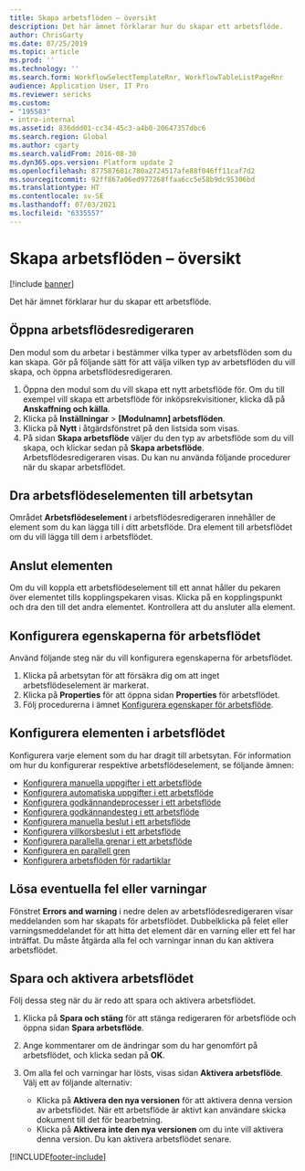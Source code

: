 ```yaml
---
title: Skapa arbetsflöden – översikt
description: Det här ämnet förklarar hur du skapar ett arbetsflöde.
author: ChrisGarty
ms.date: 07/25/2019
ms.topic: article
ms.prod: ''
ms.technology: ''
ms.search.form: WorkflowSelectTemplateRnr, WorkflowTableListPageRnr
audience: Application User, IT Pro
ms.reviewer: sericks
ms.custom:
- "195583"
- intro-internal
ms.assetid: 836ddd01-cc34-45c3-a4b0-20647357dbc6
ms.search.region: Global
ms.author: cgarty
ms.search.validFrom: 2016-08-30
ms.dyn365.ops.version: Platform update 2
ms.openlocfilehash: 877587601c780a2724517afe88f046ff11caf7d2
ms.sourcegitcommit: 92ff867a06ed977268ffaa6cc5e58b9dc95306bd
ms.translationtype: HT
ms.contentlocale: sv-SE
ms.lasthandoff: 07/03/2021
ms.locfileid: "6335557"
---
```

# <a name="create-workflows-overview"></a>Skapa arbetsflöden – översikt

[!include [banner](../includes/banner.md)]

Det här ämnet förklarar hur du skapar ett arbetsflöde.

## <a name="open-the-workflow-editor"></a>Öppna arbetsflödesredigeraren

Den modul som du arbetar i bestämmer vilka typer av arbetsflöden som du kan skapa. Gör på följande sätt för att välja vilken typ av arbetsflöden du vill skapa, och öppna arbetsflödesredigeraren.

1. Öppna den modul som du vill skapa ett nytt arbetsflöde för. Om du till exempel vill skapa ett arbetsflöde för inköpsrekvisitioner, klicka då på **Anskaffning och källa**.
2. Klicka på **Inställningar** &gt; **\[Modulnamn\] arbetsflöden**.
3. Klicka på **Nytt** i åtgärdsfönstret på den listsida som visas.
4. På sidan **Skapa arbetsflöde** väljer du den typ av arbetsflöde som du vill skapa, och klickar sedan på **Skapa arbetsflöde**. Arbetsflödesredigeraren visas. Du kan nu använda följande procedurer när du skapar arbetsflödet.

## <a name="drag-workflow-elements-onto-the-canvas"></a>Dra arbetsflödeselementen till arbetsytan

Området **Arbetsflödeselement** i arbetsflödesredigeraren innehåller de element som du kan lägga till i ditt arbetsflöde. Dra element till arbetsflödet om du vill lägga till dem i arbetsflödet.

## <a name="connect-the-elements"></a>Anslut elementen

Om du vill koppla ett arbetsflödeselement till ett annat håller du pekaren över elementet tills kopplingspekaren visas. Klicka på en kopplingspunkt och dra den till det andra elementet. Kontrollera att du ansluter alla element.

## <a name="configure-the-properties-of-the-workflow"></a>Konfigurera egenskaperna för arbetsflödet

Använd följande steg när du vill konfigurera egenskaperna för arbetsflödet.

1. Klicka på arbetsytan för att försäkra dig om att inget arbetsflödeselement är markerat.
2. Klicka på **Properties** för att öppna sidan **Properties** för arbetsflödet.
3. Följ procedurerna i ämnet [Konfigurera egenskaper för arbetsflöde](configure-workflow-properties.md).

## <a name="configure-the-elements-of-the-workflow"></a>Konfigurera elementen i arbetsflödet

Konfigurera varje element som du har dragit till arbetsytan. För information om hur du konfigurerar respektive arbetsflödeselement, se följande ämnen:

- [Konfigurera manuella uppgifter i ett arbetsflöde](configure-manual-task-workflow.md)
- [Konfigurera automatiska uppgifter i ett arbetsflöde](configure-automated-task-workflow.md)
- [Konfigurera godkännandeprocesser i ett arbetsflöde](configure-approval-process-workflow.md)
- [Konfigurera godkännandesteg i ett arbetsflöde](configure-approval-step-workflow.md)
- [Konfigurera manuella beslut i ett arbetsflöde](configure-manual-decision-workflow.md)
- [Konfigurera villkorsbeslut i ett arbetsflöde](configure-conditional-decision-workflow.md)
- [Konfigurera parallella grenar i ett arbetsflöde](configure-parallel-activity-workflow.md)
- [Konfigurera en parallell gren](configure-parallel-branch-workflow.md)
- [Konfigurera arbetsflöden för radartiklar](configure-line-item-workflow.md)

## <a name="resolve-any-errors-or-warnings"></a>Lösa eventuella fel eller varningar

Fönstret **Errors and warning** i nedre delen av arbetsflödesredigeraren visar meddelanden som har skapats för arbetsflödet. Dubbelklicka på felet eller varningsmeddelandet för att hitta det element där en varning eller ett fel har inträffat. Du måste åtgärda alla fel och varningar innan du kan aktivera arbetsflödet.

## <a name="save-and-activate-the-workflow"></a>Spara och aktivera arbetsflödet

Följ dessa steg när du är redo att spara och aktivera arbetsflödet.

1. Klicka på **Spara och stäng** för att stänga redigeraren för arbetsflöde och öppna sidan **Spara arbetsflöde**.
2. Ange kommentarer om de ändringar som du har genomfört på arbetsflödet, och klicka sedan på **OK**.
3. Om alla fel och varningar har lösts, visas sidan **Aktivera arbetsflöde**. Välj ett av följande alternativ:

    - Klicka på **Aktivera den nya versionen** för att aktivera denna version av arbetsflödet. När ett arbetsflöde är aktivt kan användare skicka dokument till det för bearbetning.
    - Klicka på **Aktivera inte den nya versionen** om du inte vill aktivera denna version. Du kan aktivera arbetsflödet senare.


[!INCLUDE[footer-include](../../../includes/footer-banner.md)]